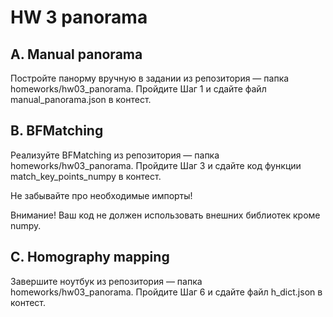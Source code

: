 # HW 3 panorama

## A. Manual panorama
Постройте панорму вручную в задании из репозитория — папка homeworks/hw03_panorama. Пройдите Шаг 1 и сдайте файл manual_panorama.json в контест.

## B. BFMatching
Реализуйте BFMatching из репозитория — папка homeworks/hw03_panorama. Пройдите Шаг 3 и сдайте код функции match_key_points_numpy в контест.

Не забывайте про необходимые импорты!

Внимание! Ваш код не должен использовать внешних библиотек кроме numpy.

## C. Homography mapping
Завершите ноутбук из репозитория — папка homeworks/hw03_panorama. Пройдите Шаг 6 и сдайте файл h_dict.json в контест.
